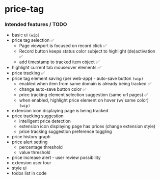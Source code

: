 # price-tag

### Intended features / TODO

 * basic ui `(wip)`
 * price tag selection ✅
    * Page viewport is focused on record click ✅
    * Record button keeps status color subject to highlight (de)activation ✅
    * add timestamp to tracked item object ✅
 * highlight current tab mouseover elements ✅
 * price tracking ✅
 * price tag element saving (per web-app) - auto-save button `(wip)`
    * enabled when item from same domain is already being tracked ✅
    * change auto-save button color ✅
    * price tracking element selection suggestion (same url pages) ✅
    * when enabled, highlight price element on hover (w/ same color) `(wip)`
 * extension icon displaying page is being tracked
 * price tracking suggestion
    * intelligent price detection
    * extension icon displaying page has prices (change extension style)
    * price tracking suggestion preference toggling
 * price history graph
 * price alert setting
    * percentage threshold
    * value threshold
 * price increase alert - user review possibility
 * extension user tour
 * style ui
 * todos list in code
